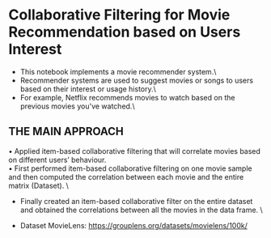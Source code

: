 # Collaborative Filtering for Movie Recommendation based on Users Interest

- This notebook implements a movie recommender system.\
- Recommender systems are used to suggest movies or songs to users based on their interest or usage history.\
- For example, Netflix recommends movies to watch based on the previous movies you've watched.\

## THE MAIN APPROACH 
•	Applied item-based collaborative filtering that will correlate movies based on different users’ behaviour.\
•	First performed item-based collaborative filtering on one movie sample and then computed the correlation between each movie and the entire matrix (Dataset). \
- Finally created an item-based collaborative filter on the entire dataset and obtained the correlations between all the movies in the data frame. \

- Dataset MovieLens: https://grouplens.org/datasets/movielens/100k/



